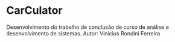 # CarCulator
Desenvolvimento do trabalho de conclusão de curso de análise e desenvolvimento de sistemas. Autor: Vinicius Rondini Ferreira

